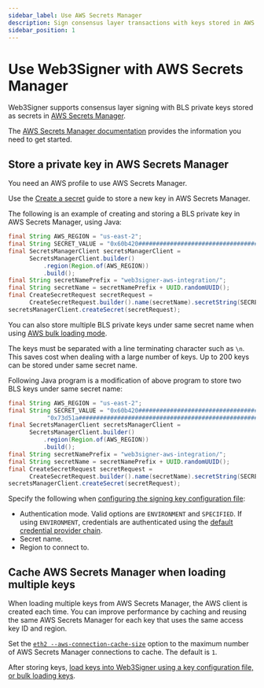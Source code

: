 ```yaml
---
sidebar_label: Use AWS Secrets Manager
description: Sign consensus layer transactions with keys stored in AWS Secrets Manager.
sidebar_position: 1
---
```


# Use Web3Signer with AWS Secrets Manager

Web3Signer supports consensus layer signing with BLS private keys stored as secrets in [AWS Secrets
Manager](https://aws.amazon.com/secrets-manager/).

The [AWS Secrets Manager documentation](https://docs.aws.amazon.com/secretsmanager/latest/userguide/intro.html)
provides the information you need to get started.

## Store a private key in AWS Secrets Manager

You need an AWS profile to use AWS Secrets Manager.

Use the [Create a secret](https://docs.aws.amazon.com/secretsmanager/latest/userguide/manage_create-basic-secret.html)
guide to store a new key in AWS Secrets Manager.

The following is an example of creating and storing a BLS private key in AWS Secrets Manager, using Java:

```java
final String AWS_REGION = "us-east-2";
final String SECRET_VALUE = "0x60b420####################################################25f41d";
final SecretsManagerClient secretsManagerClient =
      SecretsManagerClient.builder()
          .region(Region.of(AWS_REGION))
          .build();
final String secretNamePrefix = "web3signer-aws-integration/";
final String secretName = secretNamePrefix + UUID.randomUUID();
final CreateSecretRequest secretRequest =
      CreateSecretRequest.builder().name(secretName).secretString(SECRET_VALUE).build();
secretsManagerClient.createSecret(secretRequest);
```

You can also store multiple BLS private keys under same secret name when using
[AWS bulk loading mode](../../../load-keys.md#aws-secrets-manager).

The keys must be separated with a line terminating character such as `\n`.
This saves cost when dealing with a large number of keys. Up to 200 keys can be stored under same
secret name.

Following Java program is a modification of above program to store two BLS keys under same secret name:

```java
final String AWS_REGION = "us-east-2";
final String SECRET_VALUE = "0x60b420####################################################25f41d\n" +
           "0x73d51a####################################################85aba8";
final SecretsManagerClient secretsManagerClient =
      SecretsManagerClient.builder()
          .region(Region.of(AWS_REGION))
          .build();
final String secretNamePrefix = "web3signer-aws-integration/";
final String secretName = secretNamePrefix + UUID.randomUUID();
final CreateSecretRequest secretRequest =
      CreateSecretRequest.builder().name(secretName).secretString(SECRET_VALUE).build();
secretsManagerClient.createSecret(secretRequest);
```

Specify the following when [configuring the signing key configuration file](../../../load-keys.md#use-key-configuration-files):

- Authentication mode.
  Valid options are `ENVIRONMENT` and `SPECIFIED`.
  If using `ENVIRONMENT`, credentials are authenticated using the [default credential provider
  chain](https://docs.aws.amazon.com/sdk-for-java/v1/developer-guide/credentials.html#credentials-default).
- Secret name.
- Region to connect to.

## Cache AWS Secrets Manager when loading multiple keys

When loading multiple keys from AWS Secrets Manager, the AWS client is created each time.
You can improve performance by caching and reusing the same AWS Secrets Manager for each key that
uses the same access key ID and region.

Set the [`eth2 --aws-connection-cache-size`](../../../../reference/cli/subcommands.md#aws-connection-cache-size)
option to the maximum number of AWS Secrets Manager connections to cache.
The default is `1`.

After storing keys, [load keys into Web3Signer using a key configuration file, or bulk loading keys](../../../load-keys.md).
